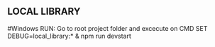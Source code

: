 ## LOCAL LIBRARY

#Windows RUN: 
Go to root project folder and excecute on CMD 
    SET DEBUG=local_library:* & npm run devstart